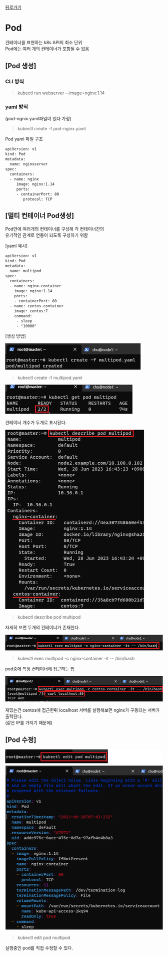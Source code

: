 [뒤로가기](../../README.md)<br>

# Pod

컨테이너를 표현하는 k8s API의 최소 단위<br>
Pod에는 여러 개의 컨테이너가 포함될 수 있음

## [Pod 생성]

### CLI 방식

> kubectl run webserver --image=nginx:1.14

### yaml 방식

(pod-ngnix.yaml파일이 있다 가정)<br>

> kubectl create -f pod-nginx.yaml

Pod yaml 파일 구조

```
apiVersion: v1
kind: Pod
metadata:
  name: nginxserver
spec:
  containers:
  - name: nginx
     image: nginx:1.14
     ports:
     - containerPort: 80
        protocol: TCP
```

## [멀티 컨테이너 Pod생성]

Pod안에 여러개의 컨테이너를 구성해
각 컨테이너간의 <br>유기적인 관계로 연동이 되도록 구성하기 위함<br>

[yaml 예시]

```
apiVersion: v1
kind: Pod
metadata:
  name: multipod
spec:
  containers:
  - name: nginx-container
    image: nginx:1.14
    ports:
    - containerPort: 80
  - name: centos-container
    image: centos:7
    command:
     - sleep
     - "10000"
```

[생성 방법]

![img](../Img/k8s_pod1.png)<br>

> kubectl create -f multipod.yaml

![img](../Img/k8s_pod2.png)<br>

컨테이너 개수가 두개로 표시된다.<br>

![img](../Img/k8s_pod3.png)<br>

> kubectl describe pod multipod

자세히 보면 두개의 컨테이너가 존재한다.

![img](../Img/k8s_pod4.png)<br>

> kubectl exec multipod -c nginx-container -it -- /bin/bash

pod중에 특정 컨테이너에 접근하는 법<br>

![img](../Img/k8s_pod5.png)<br>

재밌는건 centos에 접근한뒤 localhost 서버를 실행해보면
nginx가 구동되는 서버가 출력된다.<br>
(같은 IP를 가지기 때문에)<br>

## [Pod 수정]

![img](../Img/k8s_pod6.png)<br>

> kubectl edit pod multipod

실행중인 pod를 직접 수정할 수 있다.
